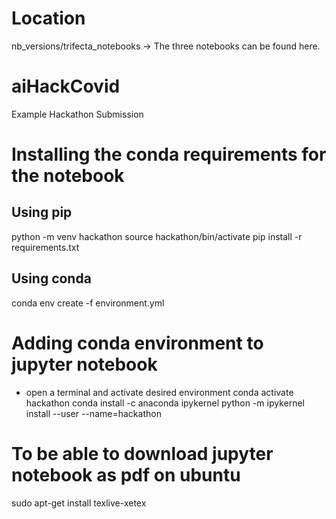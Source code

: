 # Location
nb_versions/trifecta_notebooks -> The three notebooks can be found here.

# aiHackCovid
Example Hackathon Submission

# Installing the conda requirements for the notebook
## Using pip
python -m venv hackathon
source hackathon/bin/activate
pip install -r requirements.txt

## Using conda
conda env create -f environment.yml

# Adding conda environment to jupyter notebook
 - open a terminal and activate desired environment
conda activate hackathon
conda install -c anaconda ipykernel
python -m ipykernel install --user --name=hackathon

# To be able to download jupyter notebook as pdf on ubuntu
sudo apt-get install texlive-xetex
